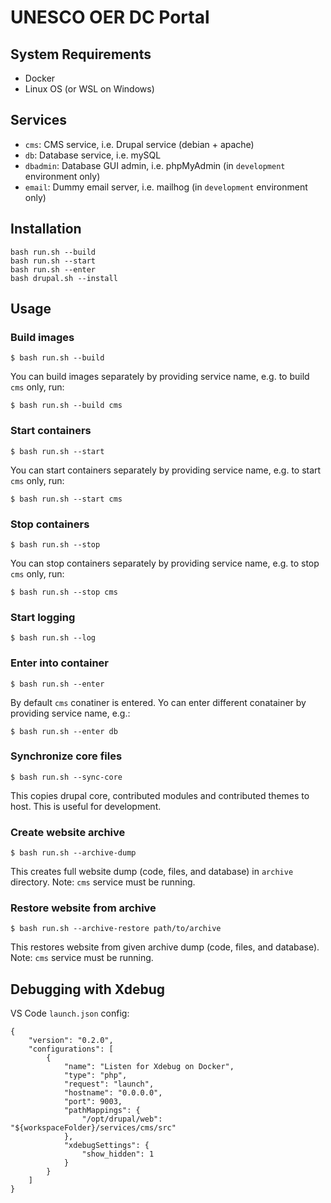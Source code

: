 # UNESCO OER DC Portal

## System Requirements
* Docker
* Linux OS (or WSL on Windows)

## Services
* `cms`: CMS service, i.e. Drupal service (debian + apache)
* `db`: Database service, i.e. mySQL
* `dbadmin`: Database GUI admin, i.e. phpMyAdmin (in `development` environment only)
* `email`: Dummy email server, i.e. mailhog (in `development` environment only)

## Installation
```
bash run.sh --build
bash run.sh --start
bash run.sh --enter
bash drupal.sh --install
```

## Usage

### Build images

```
$ bash run.sh --build
```
You can build images separately by providing service name, e.g. to build `cms` only, run:
```
$ bash run.sh --build cms
```

### Start containers

```
$ bash run.sh --start
```
You can start containers separately by providing service name, e.g. to start `cms` only, run:
```
$ bash run.sh --start cms
```

### Stop containers

```
$ bash run.sh --stop
```
You can stop containers separately by providing service name, e.g. to stop `cms` only, run:
```
$ bash run.sh --stop cms
```

### Start logging

```
$ bash run.sh --log
```

### Enter into container

```
$ bash run.sh --enter
```
By default `cms` conatiner is entered. Yo can enter different conatainer by providing service name, e.g.:
```
$ bash run.sh --enter db
```

### Synchronize core files

```
$ bash run.sh --sync-core
```
This copies drupal core, contributed modules and contributed themes to host. This is useful for development.

### Create website archive

```
$ bash run.sh --archive-dump
```
This creates full website dump (code, files, and database) in `archive` directory.
Note: `cms` service must be running.

### Restore website from archive

```
$ bash run.sh --archive-restore path/to/archive
```
This restores website from given archive dump (code, files, and database).
Note: `cms` service must be running.

## Debugging with Xdebug

VS Code `launch.json` config:
```
{
    "version": "0.2.0",
    "configurations": [
        {
            "name": "Listen for Xdebug on Docker",
            "type": "php",
            "request": "launch",
            "hostname": "0.0.0.0",
            "port": 9003,
            "pathMappings": {
                "/opt/drupal/web": "${workspaceFolder}/services/cms/src"
            },
            "xdebugSettings": {
                "show_hidden": 1
            }
        }
    ]
}

```
